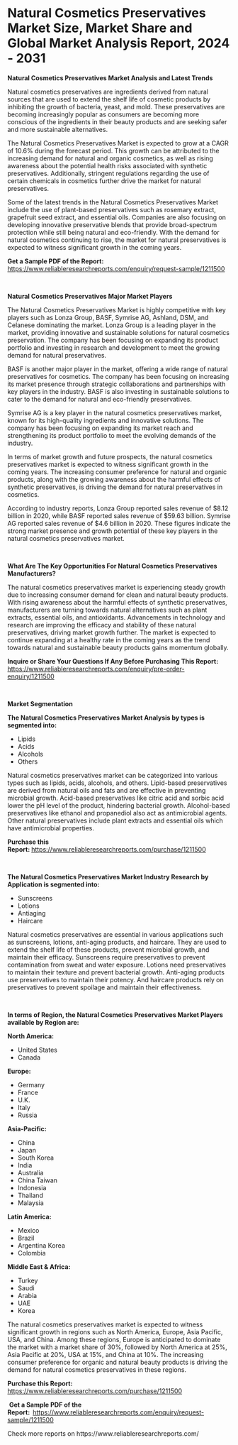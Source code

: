 <p><h1>Natural Cosmetics Preservatives Market Size, Market Share and Global Market Analysis Report, 2024 - 2031</h1></p><p><strong>Natural Cosmetics Preservatives Market Analysis and Latest Trends</strong></p>
<p><p>Natural cosmetics preservatives are ingredients derived from natural sources that are used to extend the shelf life of cosmetic products by inhibiting the growth of bacteria, yeast, and mold. These preservatives are becoming increasingly popular as consumers are becoming more conscious of the ingredients in their beauty products and are seeking safer and more sustainable alternatives.</p><p>The Natural Cosmetics Preservatives Market is expected to grow at a CAGR of 10.6% during the forecast period. This growth can be attributed to the increasing demand for natural and organic cosmetics, as well as rising awareness about the potential health risks associated with synthetic preservatives. Additionally, stringent regulations regarding the use of certain chemicals in cosmetics further drive the market for natural preservatives.</p><p>Some of the latest trends in the Natural Cosmetics Preservatives Market include the use of plant-based preservatives such as rosemary extract, grapefruit seed extract, and essential oils. Companies are also focusing on developing innovative preservative blends that provide broad-spectrum protection while still being natural and eco-friendly. With the demand for natural cosmetics continuing to rise, the market for natural preservatives is expected to witness significant growth in the coming years.</p></p>
<p><strong>Get a Sample PDF of the Report:&nbsp;</strong> <a href="https://www.reliableresearchreports.com/enquiry/request-sample/1211500">https://www.reliableresearchreports.com/enquiry/request-sample/1211500</a></p>
<p>&nbsp;</p>
<p><strong>Natural Cosmetics Preservatives Major Market Players</strong></p>
<p><p>The Natural Cosmetics Preservatives Market is highly competitive with key players such as Lonza Group, BASF, Symrise AG, Ashland, DSM, and Celanese dominating the market. Lonza Group is a leading player in the market, providing innovative and sustainable solutions for natural cosmetics preservation. The company has been focusing on expanding its product portfolio and investing in research and development to meet the growing demand for natural preservatives.</p><p>BASF is another major player in the market, offering a wide range of natural preservatives for cosmetics. The company has been focusing on increasing its market presence through strategic collaborations and partnerships with key players in the industry. BASF is also investing in sustainable solutions to cater to the demand for natural and eco-friendly preservatives.</p><p>Symrise AG is a key player in the natural cosmetics preservatives market, known for its high-quality ingredients and innovative solutions. The company has been focusing on expanding its market reach and strengthening its product portfolio to meet the evolving demands of the industry.</p><p>In terms of market growth and future prospects, the natural cosmetics preservatives market is expected to witness significant growth in the coming years. The increasing consumer preference for natural and organic products, along with the growing awareness about the harmful effects of synthetic preservatives, is driving the demand for natural preservatives in cosmetics.</p><p>According to industry reports, Lonza Group reported sales revenue of $8.12 billion in 2020, while BASF reported sales revenue of $59.63 billion. Symrise AG reported sales revenue of $4.6 billion in 2020. These figures indicate the strong market presence and growth potential of these key players in the natural cosmetics preservatives market.</p></p>
<p>&nbsp;</p>
<p><strong>What Are The Key Opportunities For Natural Cosmetics Preservatives Manufacturers?</strong></p>
<p><p>The natural cosmetics preservatives market is experiencing steady growth due to increasing consumer demand for clean and natural beauty products. With rising awareness about the harmful effects of synthetic preservatives, manufacturers are turning towards natural alternatives such as plant extracts, essential oils, and antioxidants. Advancements in technology and research are improving the efficacy and stability of these natural preservatives, driving market growth further. The market is expected to continue expanding at a healthy rate in the coming years as the trend towards natural and sustainable beauty products gains momentum globally.</p></p>
<p><strong>Inquire or Share Your Questions If Any Before Purchasing This Report:</strong> <a href="https://www.reliableresearchreports.com/enquiry/pre-order-enquiry/1211500">https://www.reliableresearchreports.com/enquiry/pre-order-enquiry/1211500</a></p>
<p>&nbsp;</p>
<p><strong>Market Segmentation</strong></p>
<p><strong>The Natural Cosmetics Preservatives Market Analysis by types is segmented into:</strong></p>
<p><ul><li>Lipids</li><li>Acids</li><li>Alcohols</li><li>Others</li></ul></p>
<p><p>Natural cosmetics preservatives market can be categorized into various types such as lipids, acids, alcohols, and others. Lipid-based preservatives are derived from natural oils and fats and are effective in preventing microbial growth. Acid-based preservatives like citric acid and sorbic acid lower the pH level of the product, hindering bacterial growth. Alcohol-based preservatives like ethanol and propanediol also act as antimicrobial agents. Other natural preservatives include plant extracts and essential oils which have antimicrobial properties.</p></p>
<p><strong>Purchase this Report:&nbsp;</strong><a href="https://www.reliableresearchreports.com/purchase/1211500">https://www.reliableresearchreports.com/purchase/1211500</a></p>
<p>&nbsp;</p>
<p><strong>The Natural Cosmetics Preservatives Market Industry Research by Application is segmented into:</strong></p>
<p><ul><li>Sunscreens</li><li>Lotions</li><li>Antiaging</li><li>Haircare</li></ul></p>
<p><p>Natural cosmetics preservatives are essential in various applications such as sunscreens, lotions, anti-aging products, and haircare. They are used to extend the shelf life of these products, prevent microbial growth, and maintain their efficacy. Sunscreens require preservatives to prevent contamination from sweat and water exposure. Lotions need preservatives to maintain their texture and prevent bacterial growth. Anti-aging products use preservatives to maintain their potency. And haircare products rely on preservatives to prevent spoilage and maintain their effectiveness.</p></p>
<p>&nbsp;</p>
<p><strong>In terms of Region, the Natural Cosmetics Preservatives Market Players available by Region are:</strong></p>
<p>
    <p> <strong> North America: </strong>
        <ul>
            <li>United States</li>
            <li>Canada</li>
        </ul>
        </p> 
    <p> <strong> Europe: </strong>
        <ul>
            <li>Germany</li>
            <li>France</li>
            <li>U.K.</li>
            <li>Italy</li>
            <li>Russia</li>
        </ul>
        </p> 
    <p> <strong> Asia-Pacific: </strong>
        <ul>
            <li>China</li>
            <li>Japan</li>
            <li>South Korea</li>
            <li>India</li>
            <li>Australia</li>
            <li>China Taiwan</li>
            <li>Indonesia</li>
            <li>Thailand</li>
            <li>Malaysia</li>
        </ul>
        </p> 
    <p> <strong> Latin America: </strong>
        <ul>
            <li>Mexico</li>
            <li>Brazil</li>
            <li>Argentina Korea</li>
            <li>Colombia</li>
        </ul>
        </p> 
    <p> <strong> Middle East & Africa: </strong>
        <ul>
            <li>Turkey</li>
            <li>Saudi</li>
            <li>Arabia</li>
            <li>UAE</li>
            <li>Korea</li>
        </ul>
    </p>
    </p>
<p><p>The natural cosmetics preservatives market is expected to witness significant growth in regions such as North America, Europe, Asia Pacific, USA, and China. Among these regions, Europe is anticipated to dominate the market with a market share of 30%, followed by North America at 25%, Asia Pacific at 20%, USA at 15%, and China at 10%. The increasing consumer preference for organic and natural beauty products is driving the demand for natural cosmetics preservatives in these regions.</p></p>
<p><strong>Purchase this Report: </strong><a href="https://www.reliableresearchreports.com/purchase/1211500">https://www.reliableresearchreports.com/purchase/1211500</a></p>
<p>&nbsp;<strong>Get a Sample PDF of the Report:&nbsp;&nbsp;</strong><a href="https://www.reliableresearchreports.com/enquiry/request-sample/1211500">https://www.reliableresearchreports.com/enquiry/request-sample/1211500</a></p>
<p><strong></strong></p>
<p>Check more reports on https://www.reliableresearchreports.com/</p>